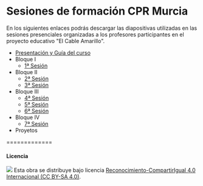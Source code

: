 # Sesiones de formación CPR Murcia

En los siguientes enlaces podrás descargar las diapositivas utilizadas en las sesiones presenciales organizadas a los profesores participantes en el proyecto educativo "El Cable Amarillo".

- [Presentación y Guía del curso](#)
- Bloque I
	- [1ª Sesión](#)
- Bloque II
	- [2ª Sesión](#)
	- [3ª Sesión](#)
- Bloque III
	- [4ª Sesión](#)
	- [5ª Sesión](#)
	- [6ª Sesión](#)
- Bloque IV
	- [7ª Sesión](#)
- Proyetos




=============





#### Licencia

<img src="http://i.creativecommons.org/l/by-sa/4.0/88x31.png" /> Esta obra se distribuye bajo licencia [Reconocimiento-CompartirIgual 4.0 Internacional (CC BY-SA 4.0)](https://creativecommons.org/licenses/by-sa/4.0/deed.es_ES).
